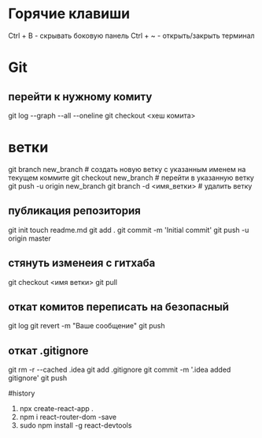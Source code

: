 # Горячие клавиши
Ctrl + B - скрывать боковую панель
Ctrl + ~ - открыть/закрыть терминал

# Git

## перейти к нужному комиту
git log --graph --all --oneline
git checkout <хеш комита>

# ветки
git branch new_branch      # создать новую ветку с указанным именем на текущем коммите
git checkout new_branch    # перейти в указанную ветку
git push -u origin new_branch
git branch -d <имя_ветки>  # удалить ветку

## публикация репозитория
git init
touch readme.md
git add .
git commit -m 'Initial commit'
git push -u origin master

## стянуть изменеия с гитхаба
git checkout <имя ветки>
git pull

## откат комитов переписать на безопасный
git log 
git revert -m "Ваше сообщение" <commit-hash>
git push 

## откат .gitignore
git rm -r --cached .idea
git add .gitignore
git commit -m '.idea added gitignore'
git push  

#history
1. npx create-react-app .
2. npm i react-router-dom -save
3. sudo npm install -g react-devtools
